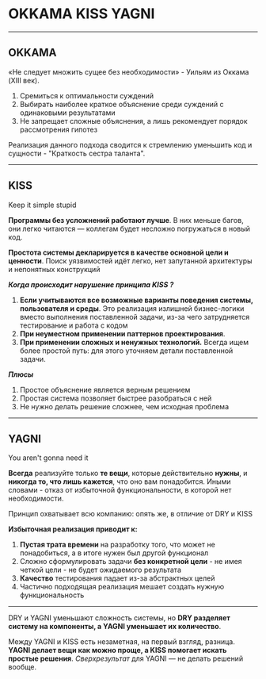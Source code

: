 # OKKAMA KISS YAGNI

---
## OKKAMA
«Не следует множить сущее без необходимости» - Уильям из Оккама (XIII век).

1. Сремиться к оптимальности суждений 
2. Выбирать наиболее краткое объяснение среди суждений с одинаковыми результатами
3. Не запрещает сложные объяснения, а лишь рекомендует порядок рассмотрения гипотез

Реализация данного подхода сводится к стремлению уменьшить код и сущности - "Краткость сестра таланта".

---
## KISS
Keep it simple stupid

**Программы без усложнений работают лучше**. В них меньше багов, они легко читаются — коллегам будет несложно погружаться в новый код.

**Простота системы декларируется в качестве основной цели и ценности**. Поиск уязвимостей идёт легко, нет запутанной архитектуры и непонятных конструкций

**_Когда происходит нарушение принципа KISS ?_**
1. **Если учитываются все возможные варианты поведения системы, пользователя и среды**. Это реализация излишней бизнес-логики вместо выполнения поставленной задачи, из-за чего затрудняется тестирование и работа с кодом
2. **При неуместном применении паттернов проектирования**.
3. **При применении сложных и ненужных технологий.** Всегда ищем более простой путь: для этого уточняем детали поставленной задачи.

**_Плюсы_**
1. Простое объяснение является верным решением
2. Простая система позволяет быстрее разобраться с ней
3. Не нужно делать решение сложнее, чем исходная проблема

---
## YAGNI
You aren't gonna need it

**Всегда** реализуйте только **те вещи**, которые действительно **нужны**, и **никогда то, что лишь кажется**, что оно вам понадобится. Иными словами - отказ от избыточной функциональности, в которой нет необходимости.

Принцип охватывает всю компанию: опять же, в отличие от DRY и KISS

**Избыточная реализация приводит к:** 
1. **Пустая трата времени** на разработку того, что может не понадобиться, а в итоге нужен был другой функционал
2. Сложно сформулировать задачи **без конкретной цели** - не имея четкой цели - не будет ожидаемого результата
3. **Качество** тестирования падает из-за абстрактных целей
4. Частично подходящая реализация мешает создать нужную функциональность 

---
DRY и YAGNI уменьшают сложность системы, но **DRY разделяет систему на компоненты, а YAGNI уменьшает их количество**.

Между YAGNI и KISS есть незаметная, на первый взгляд, разница. **YAGNI делает вещи как можно проще, а KISS помогает искать простые решения**. _Сверхрезультат_ для YAGNI — не делать решений вообще.

